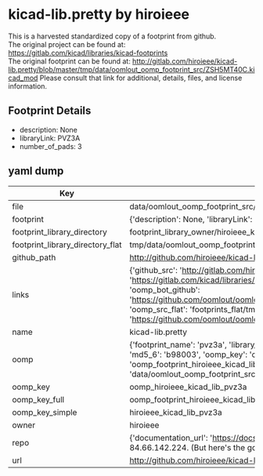 # kicad-lib.pretty by hiroieee  
This is a harvested standardized copy of a footprint from github.  
The original project can be found at:  
https://gitlab.com/kicad/libraries/kicad-footprints  
The original footprint can be found at:
http://gitlab.com/hiroieee/kicad-lib.pretty/blob/master/tmp/data/oomlout_oomp_footprint_src/ZSH5MT40C.kicad_mod
Please consult that link for additional, details, files, and license information.  
## Footprint Details
* description: None  
* libraryLink: PVZ3A  
* number_of_pads: 3  
## yaml dump  
| Key | Value |  
| --- | --- |  
| file | data/oomlout_oomp_footprint_src/kicad-lib.pretty/PVZ3A.kicad_mod |  
| footprint | {'description': None, 'libraryLink': 'PVZ3A', 'number_of_pads': 3} |  
| footprint_library_directory | footprint_library_owner/hiroieee_kicad-lib.pretty |  
| footprint_library_directory_flat | tmp/data/oomlout_oomp_footprint_src/footprints_flat/hiroieee_kicad_lib_pvz3a/working |  
| github_path | http://github.com/hiroieee/kicad-lib.pretty/blob/master/tmp/data/oomlout_oomp_footprint_src/PVZ3A.kicad_mod |  
| links | {'github_src': 'http://gitlab.com/hiroieee/kicad-lib.pretty/blob/master/tmp/data/oomlout_oomp_footprint_src/ZSH5MT40C.kicad_mod', 'github_src_repo': 'https://gitlab.com/kicad/libraries/kicad-footprints', 'oomp_bot': 'tmp/data/oomlout_oomp_footprint_src/footprints/hiroieee_kicad_lib_pvz3a/working', 'oomp_bot_github': 'https://github.com/oomlout/oomlout_oomp_footprint_bot/tree/main/tmp/data/oomlout_oomp_footprint_src/footprints/hiroieee_kicad_lib_pvz3a/working', 'oomp_src_flat': 'footprints_flat/tmp/data/oomlout_oomp_footprint_src/footprints_flat/hiroieee_kicad_lib_pvz3a/working', 'oomp_src_flat_github': 'https://github.com/oomlout/oomlout_oomp_footprint_src/tree/main/tmp/data/oomlout_oomp_footprint_src/footprints_flat/hiroieee_kicad_lib_pvz3a/working'} |  
| name | kicad-lib.pretty |  
| oomp | {'footprint_name': 'pvz3a', 'library_name': 'kicad_lib', 'md5': 'b98003f07b8f2981be8a805295114d0e', 'md5_10': 'b98003f07b', 'md5_5': 'b9800', 'md5_6': 'b98003', 'oomp_key': 'oomp_hiroieee_kicad_lib_pvz3a', 'oomp_key_extra': 'oomp_footprint_hiroieee_kicad_lib_pvz3a', 'oomp_key_full': 'oomp_footprint_hiroieee_kicad_lib_pvz3a_b98003', 'oomp_key_simple': 'hiroieee_kicad_lib_pvz3a', 'original_filename': 'data/oomlout_oomp_footprint_src/kicad-lib.pretty/PVZ3A.kicad_mod', 'owner_name': 'hiroieee'} |  
| oomp_key | oomp_hiroieee_kicad_lib_pvz3a |  
| oomp_key_full | oomp_footprint_hiroieee_kicad_lib_pvz3a |  
| oomp_key_simple | hiroieee_kicad_lib_pvz3a |  
| owner | hiroieee |  
| repo | {'documentation_url': 'https://docs.github.com/rest/overview/resources-in-the-rest-api#rate-limiting', 'message': "API rate limit exceeded for 84.66.142.224. (But here's the good news: Authenticated requests get a higher rate limit. Check out the documentation for more details.)"} |  
| url | http://github.com/hiroieee/kicad-lib.pretty |  

